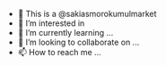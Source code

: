 - 👋 This is a @sakiasmorokumulmarket
- 👀 I’m interested in 
- 🌱 I’m currently learning ...
- 💞️ I’m looking to collaborate on ...
- 📫 How to reach me ...

<!---
sakiasmorokumulmarket/sakiasmorokumulmarket is a ✨ special ✨ repository because its `README.md` (this file) appears on your GitHub profile.
You can click the Preview link to take a look at your changes.
--->
